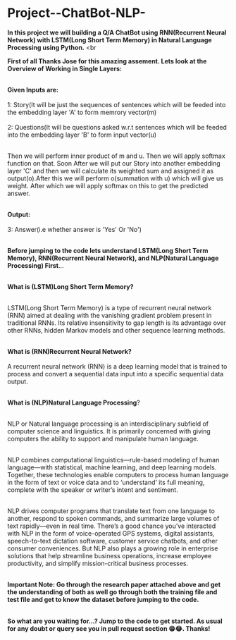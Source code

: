 # Project--ChatBot-NLP-

<table>
  
**In this project we will building a Q/A ChatBot using RNN(Recurrent Neural Network) with LSTM(Long Short Term Memory) in Natural Language Processing using Python.** <br</br>

**First of all Thanks Jose for this amazing assement. Lets look at the Overview of Working in Single Layers:** <br></br>

**Given Inputs are:** <br></br>
1: Story(It will be just the sequences of sentences which will be feeded into the embedding layer 'A' to form memrory vector(m) <br></br>
2: Questions(It will be questions asked w.r.t sentences which will be feeded into the embedding layer 'B' to form input vector(u) <br></br>

Then we will perform inner product of m and u. Then we will apply softmax function on that. Soon After we will put our Story into another embedding layer 'C' and then we will calculate its weighted sum and assigned it as output(o).After this we will perform o(summation with u) which will give us weight. After which we will apply softmax on this to get the predicted answer. <br></br>

**Output:** <br></br>
3: Answer(i.e whether answer is 'Yes' Or 'No')<br></br>

**Before jumping to the code lets understand LSTM(Long Short Term Memory), RNN(Recurrent Neural Network), and NLP(Natural Language Processing) First**...<br></br>

**What is (LSTM)Long Short Term Memory?** <br></br>

LSTM(Long Short Term Memory) is a type of recurrent neural network (RNN) aimed at dealing with the vanishing gradient problem present in traditional RNNs. Its relative insensitivity to gap length is its advantage over other RNNs, hidden Markov models and other sequence learning methods. <br></br>

**What is (RNN)Recurrent Neural Network?** <br></br> 
A recurrent neural network (RNN) is a deep learning model that is trained to process and convert a sequential data input into a specific sequential data output.<br></br>

**What is (NLP)Natural Language Processing**?<br></br>

NLP or Natural language processing is an interdisciplinary subfield of computer science and linguistics. It is primarily concerned with giving computers the ability to support and manipulate human language.<br></br>

NLP combines computational linguistics—rule-based modeling of human language—with statistical, machine learning, and deep learning models. Together, these technologies enable computers to process human language in the form of text or voice data and to ‘understand’ its full meaning, complete with the speaker or writer’s intent and sentiment.<br></br>

NLP drives computer programs that translate text from one language to another, respond to spoken commands, and summarize large volumes of text rapidly—even in real time. There’s a good chance you’ve interacted with NLP in the form of voice-operated GPS systems, digital assistants, speech-to-text dictation software, customer service chatbots, and other consumer conveniences. But NLP also plays a growing role in enterprise solutions that help streamline business operations, increase employee productivity, and simplify mission-critical business processes.<br></br>


**Important Note: Go through the research paper attached above and get the understanding of both as well go through both the training file and test file and get to know the dataset before jumping to the code.**


</table>

**So what are you waiting for...? Jump to the code to get started. As usual for any doubt or query see you in pull request section 😁😂. Thanks!**


